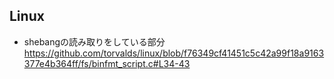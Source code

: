 ## Linux

- shebangの読み取りをしている部分
  https://github.com/torvalds/linux/blob/f76349cf41451c5c42a99f18a9163377e4b364ff/fs/binfmt_script.c#L34-43
